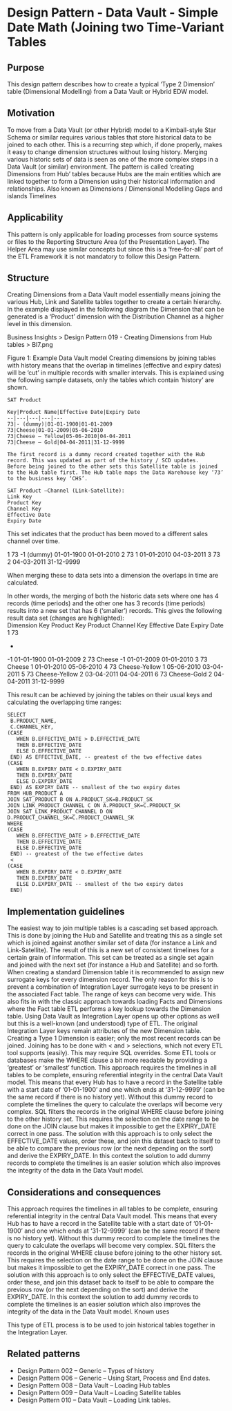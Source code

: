 # Design Pattern - Data Vault - Simple Date Math (Joining two Time-Variant Tables

## Purpose
This design pattern describes how to create a typical ‘Type 2 Dimension’ table (Dimensional Modelling) from a Data Vault or Hybrid EDW model.

## Motivation
To move from a Data Vault (or other Hybrid) model to a Kimball-style Star Schema or similar requires various tables that store historical data to be joined to each other. This is a recurring step which, if done properly, makes it easy to change dimension structures without losing history. Merging various historic sets of data is seen as one of the more complex steps in a Data Vault (or similar) environment. The pattern is called ‘creating Dimensions from Hub’ tables because Hubs are the main entities which are linked together to form a Dimension using their historical information and relationships.
Also known as
Dimensions / Dimensional Modelling
Gaps and islands
Timelines

## Applicability
This pattern is only applicable for loading processes from source systems or files to the Reporting Structure Area (of the Presentation Layer). The Helper Area may use similar concepts but since this is a ‘free-for-all’ part of the ETL Framework it is not mandatory to follow this Design Pattern.

## Structure
Creating Dimensions from a Data Vault model essentially means joining the various Hub, Link and Satellite tables together to create a certain hierarchy. In the example displayed in the following diagram the Dimension that can be generated is a ‘Product’ dimension with the Distribution Channel as a higher level in this dimension.

 Business Insights > Design Pattern 019 - Creating Dimensions from Hub tables > BI7.png

Figure 1: Example Data Vault model
Creating dimensions by joining tables with history means that the overlap in timelines (effective and expiry dates) will be ‘cut’ in multiple records with smaller intervals. This is explained using the following sample datasets, only the tables which contain ‘history’ are shown.

```
SAT Product

Key|Product Name|Effective Date|Expiry Date	
--|---|---|---|---
73|- (dummy)|01-01-1900|01-01-2009
73|Cheese|01-01-2009|05-06-2010	
73|Cheese – Yellow|05-06-2010|04-04-2011
73|Cheese – Gold|04-04-2011|31-12-9999

The first record is a dummy record created together with the Hub record. This was updated as part of the history / SCD updates.
Before being joined to the other sets this Satellite table is joined to the Hub table first. The Hub table maps the Data Warehouse key ‘73’ to the business key ‘CHS’.

SAT Product –Channel (Link-Satellite):
Link Key
Product Key
Channel Key
Effective Date
Expiry Date
```

This set indicates that the product has been moved to a different sales channel over time.

1
73
-1 (dummy)
01-01-1900
01-01-2010
2
73
1
01-01-2010
04-03-2011
3
73
2
04-03-2011
31-12-9999

When merging these to data sets into a dimension the overlaps in time are calculated.

In other words, the merging of both the historic data sets where one has 4 records (time periods) and the other one has 3 records (time periods) results into a new set that has 6 (‘smaller’) records. This gives the following result data set (changes are highlighted):\
Dimension Key
Product Key
Product
Channel Key
Effective Date
Expiry Date
1
73

-
-1
01-01-1900
01-01-2009
2
73
Cheese
-1
01-01-2009
01-01-2010
3
73
Cheese
1
01-01-2010
05-06-2010
4
73
Cheese-Yellow
1
05-06-2010
03-04-2011
5
73
Cheese-Yellow
2
03-04-2011
04-04-2011
6
73
Cheese-Gold
2
04-04-2011
31-12-9999

This result can be achieved by joining the tables on their usual keys and calculating the overlapping time ranges:

```
SELECT 
 B.PRODUCT_NAME,
 C.CHANNEL_KEY,
(CASE
   WHEN B.EFFECTIVE_DATE > D.EFFECTIVE_DATE
   THEN B.EFFECTIVE_DATE
   ELSE D.EFFECTIVE_DATE
 END) AS EFFECTIVE_DATE, -- greatest of the two effective dates
(CASE
   WHEN B.EXPIRY_DATE < D.EXPIRY_DATE
   THEN B.EXPIRY_DATE
   ELSE D.EXPIRY_DATE
 END) AS EXPIRY_DATE -- smallest of the two expiry dates
FROM HUB_PRODUCT A
JOIN SAT_PRODUCT B ON A.PRODUCT_SK=B.PRODUCT_SK
JOIN LINK_PRODUCT_CHANNEL C ON A.PRODUCT_SK=C.PRODUCT_SK
JOIN SAT_LINK_PRODUCT_CHANNEL D ON D.PRODUCT_CHANNEL_SK=C.PRODUCT_CHANNEL_SK
WHERE
(CASE
   WHEN B.EFFECTIVE_DATE > D.EFFECTIVE_DATE
   THEN B.EFFECTIVE_DATE
   ELSE D.EFFECTIVE_DATE
 END) -- greatest of the two effective dates
 <
(CASE
   WHEN B.EXPIRY_DATE < D.EXPIRY_DATE
   THEN B.EXPIRY_DATE
   ELSE D.EXPIRY_DATE -- smallest of the two expiry dates
 END)
```

## Implementation guidelines
The easiest way to join multiple tables is a cascading set based approach. This is done by joining the Hub and Satellite and treating this as a single set which is joined against another similar set of data (for instance a Link and Link-Satellite). The result of this is a new set of consistent timelines for a certain grain of information. This set can be treated as a single set again and joined with the next set (for instance a Hub and Satellite) and so forth.
When creating a standard Dimension table it is recommended to assign new surrogate keys for every dimension record. The only reason for this is to prevent a combination of Integration Layer surrogate keys to be present in the associated Fact table. The range of keys can become very wide. This also fits in with the classic approach towards loading Facts and Dimensions where the Fact table ETL performs a key lookup towards the Dimension table. Using Data Vault as Integration Layer opens up other options as well but this is a well-known (and understood) type of ETL.
The original Integration Layer keys remain attributes of the new Dimension table.
Creating a Type 1 Dimension is easier; only the most recent records can be joined.
Joining has to be done with < and > selections, which not every ETL tool supports (easily). This may require SQL overrides.
Some ETL tools or databases make the WHERE clause a bit more readable by providing a ‘greatest’ or ‘smallest’ function.
This approach requires the timelines in all tables to be complete, ensuring referential integrity in the central Data Vault model. This means that every Hub has to have a record in the Satellite table with a start date of ‘01-01-1900’ and one which ends at ‘31-12-9999’ (can be the same record if there is no history yet). Without this dummy record to complete the timelines the query to calculate the overlaps will become very complex. SQL filters the records in the original WHERE clause before joining to the other history set. This requires the selection on the date range to be done on the JOIN clause but makes it impossible to get the EXPIRY_DATE correct in one pass. The solution with this approach is to only select the EFFECTIVE_DATE values, order these, and join this dataset back to itself to be able to compare the previous row (or the next depending on the sort) and derive the EXPIRY_DATE. In this context the solution to add dummy records to complete the timelines is an easier solution which also improves the integrity of the data in the Data Vault model.

## Considerations and consequences
This approach requires the timelines in all tables to be complete, ensuring referential integrity in the central Data Vault model. This means that every Hub has to have a record in the Satellite table with a start date of ‘01-01-1900’ and one which ends at ‘31-12-9999’ (can be the same record if there is no history yet). Without this dummy record to complete the timelines the query to calculate the overlaps will become very complex. SQL filters the records in the original WHERE clause before joining to the other history set. This requires the selection on the date range to be done on the JOIN clause but makes it impossible to get the EXPIRY_DATE correct in one pass. The solution with this approach is to only select the EFFECTIVE_DATE values, order these, and join this dataset back to itself to be able to compare the previous row (or the next depending on the sort) and derive the EXPIRY_DATE. In this context the solution to add dummy records to complete the timelines is an easier solution which also improves the integrity of the data in the Data Vault model.
Known uses

This type of ETL process is to be used to join historical tables together in the Integration Layer.

## Related patterns
* Design Pattern 002 – Generic – Types of history
* Design Pattern 006 – Generic – Using Start, Process and End dates.
* Design Pattern 008 – Data Vault – Loading Hub tables
* Design Pattern 009 – Data Vault – Loading Satellite tables
* Design Pattern 010 – Data Vault – Loading Link tables.
